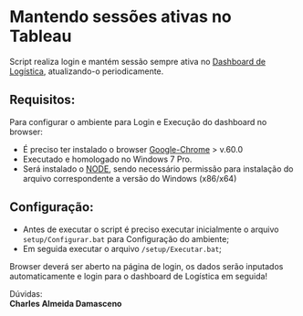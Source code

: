 # Mantendo sessões ativas no Tableau

Script realiza login e mantém sessão sempre ativa no [Dashboard de Logística](https://tableau.itau/#/site/Corporativo/views/Acompanhamentodecampoonlinev2/LogsticaOutdoor_v2?:iid=1), atualizando-o periodicamente.   

## Requisitos:   
Para configurar o ambiente para Login e Execução do dashboard no browser:

 * É preciso ter instalado o browser [Google-Chrome](https://www.google.com.br/chrome/browser/desktop/index.html) > v.60.0
 * Executado e homologado no Windows 7 Pro.
 * Será instalado o [NODE](https://nodejs.org/en/), sendo necessário permissão para instalação do arquivo correspondente a versão do Windows (x86/x64)

## Configuração:

* Antes de executar o script é preciso executar inicialmente o arquivo `setup/Configurar.bat` para Configuração do ambiente;
* Em seguida executar o arquivo `/setup/Executar.bat`;

Browser deverá ser aberto na página de login, os dados serão inputados automaticamente e login para o dashboard de Logística em seguida!
   
Dúvidas:  
**Charles Almeida Damasceno**   
